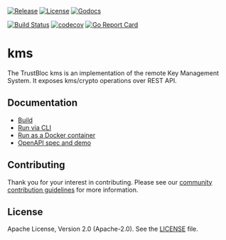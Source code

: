 [![Release](https://img.shields.io/github/release/trustbloc/kms.svg?style=flat-square)](https://github.com/trustbloc/kms/releases/latest)
[![License](https://img.shields.io/badge/License-Apache%202.0-blue.svg)](https://raw.githubusercontent.com/trustbloc/kms/main/LICENSE)
[![Godocs](https://img.shields.io/badge/godoc-reference-blue.svg)](https://godoc.org/github.com/trustbloc/kms)

[![Build Status](https://dev.azure.com/trustbloc/service/_apis/build/status/trustbloc.kms?branchName=main)](https://dev.azure.com/trustbloc/service/_build/latest?definitionId=47&branchName=main)
[![codecov](https://codecov.io/gh/trustbloc/kms/branch/main/graph/badge.svg)](https://codecov.io/gh/trustbloc/kms)
[![Go Report Card](https://goreportcard.com/badge/github.com/trustbloc/kms)](https://goreportcard.com/report/github.com/trustbloc/kms)

# kms

The TrustBloc kms is an implementation of the remote Key Management System. It exposes kms/crypto operations over REST API.

## Documentation

- [Build](docs/build.md)
- [Run via CLI](docs/kms_rest_cli.md)
- [Run as a Docker container](docs/kms_rest_docker.md)
- [OpenAPI spec and demo](docs/openapi.md)

## Contributing
Thank you for your interest in contributing. Please see our [community contribution guidelines](https://github.com/trustbloc/community/blob/main/CONTRIBUTING.md) for more information.

## License
Apache License, Version 2.0 (Apache-2.0). See the [LICENSE](LICENSE) file.
